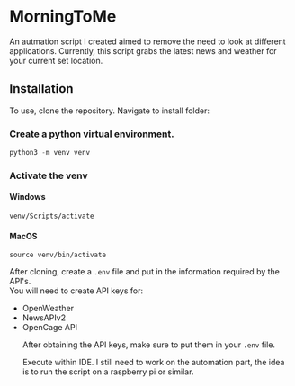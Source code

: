 # MorningToMe
An autmation script I created aimed to remove the need to look at different applications. Currently, this script grabs the latest news and weather for your current set location.
## Installation
To use, clone the repository. Navigate to install folder:
### Create a python virtual environment. 
``` python
python3 -m venv venv
```
### Activate the venv
#### Windows
``` shell
venv/Scripts/activate
```
#### MacOS
``` shell
source venv/bin/activate
```

After cloning, create a <code>.env</code> file and put in the information required by the API's. <br>
You will need to create API keys for:
<ul>
<li>OpenWeather</li>
<li>NewsAPIv2</li>
<li>OpenCage API</li>

After obtaining the API keys, make sure to put them in your <code>.env</code> file.

Execute within IDE.
I still need to work on the automation part, the idea is to run the script on a raspberry pi or similar.                             
